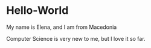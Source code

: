# Hello-World

My name is Elena, and I am from Macedonia

Computer Science is very new to me, but I love it so far.
